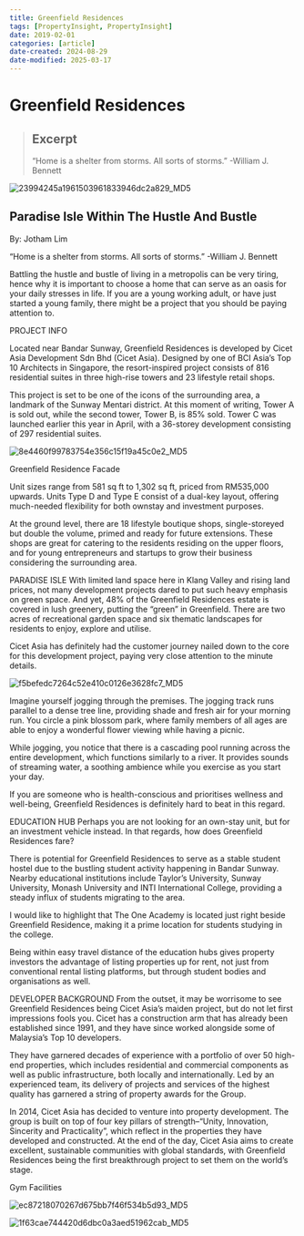 ```yaml
---
title: Greenfield Residences
tags: [PropertyInsight, PropertyInsight]
date: 2019-02-01
categories: [article]
date-created: 2024-08-29
date-modified: 2025-03-17
---
```


# Greenfield Residences

> ## Excerpt
>
> “Home is a shelter from storms. All sorts of storms.” -William J. Bennett

![23994245a1961503961833946dc2a829_MD5](/media/23994245a1961503961833946dc2a829_MD5.jpg)

## Paradise Isle Within The Hustle And Bustle

By: Jotham Lim

“Home is a shelter from storms. All sorts of storms.” -William J. Bennett

Battling the hustle and bustle of living in a metropolis can be very tiring, hence why it is important to choose a home that can serve as an oasis for your daily stresses in life. If you are a young working adult, or have just started a young family, there might be a project that you should be paying attention to.

PROJECT INFO

Located near Bandar Sunway, Greenfield Residences is developed by Cicet Asia Development Sdn Bhd (Cicet Asia). Designed by one of BCI Asia’s Top 10 Architects in Singapore, the resort-inspired project consists of 816 residential suites in three high-rise towers and 23 lifestyle retail shops.

This project is set to be one of the icons of the surrounding area, a landmark of the Sunway Mentari district. At this moment of writing, Tower A is sold out, while the second tower, Tower B, is 85% sold. Tower C was launched earlier this year in April, with a 36-storey development consisting of 297 residential suites.

![8e4460f99783754e356c15f19a45c0e2_MD5](/media/8e4460f99783754e356c15f19a45c0e2_MD5.jpg)

Greenfield Residence Facade

Unit sizes range from 581 sq ft to 1,302 sq ft, priced from RM535,000 upwards. Units Type D and Type E consist of a dual-key layout, offering much-needed flexibility for both ownstay and investment purposes.

At the ground level, there are 18 lifestyle boutique shops, single-storeyed but double the volume, primed and ready for future extensions. These shops are great for catering to the residents residing on the upper floors, and for young entrepreneurs and startups to grow their business considering the surrounding area.

PARADISE ISLE With limited land space here in Klang Valley and rising land prices, not many development projects dared to put such heavy emphasis on green space. And yet, 48% of the Greenfield Residences estate is covered in lush greenery, putting the “green” in Greenfield. There are two acres of recreational garden space and six thematic landscapes for residents to enjoy, explore and utilise.

Cicet Asia has definitely had the customer journey nailed down to the core for this development project, paying very close attention to the minute details.

![f5befedc7264c52e410c0126e3628fc7_MD5](/media/f5befedc7264c52e410c0126e3628fc7_MD5.jpg)

Imagine yourself jogging through the premises. The jogging track runs parallel to a dense tree line, providing shade and fresh air for your morning run. You circle a pink blossom park, where family members of all ages are able to enjoy a wonderful flower viewing while having a picnic.

While jogging, you notice that there is a cascading pool running across the entire development, which functions similarly to a river. It provides sounds of streaming water, a soothing ambience while you exercise as you start your day.

If you are someone who is health-conscious and prioritises wellness and well-being, Greenfield Residences is definitely hard to beat in this regard.

EDUCATION HUB Perhaps you are not looking for an own-stay unit, but for an investment vehicle instead. In that regards, how does Greenfield Residences fare?

There is potential for Greenfield Residences to serve as a stable student hostel due to the bustling student activity happening in Bandar Sunway. Nearby educational institutions include Taylor’s University, Sunway University, Monash University and INTI International College, providing a steady influx of students migrating to the area.

I would like to highlight that The One Academy is located just right beside Greenfield Residence, making it a prime location for students studying in the college.

Being within easy travel distance of the education hubs gives property investors the advantage of listing properties up for rent, not just from conventional rental listing platforms, but through student bodies and organisations as well.

DEVELOPER BACKGROUND From the outset, it may be worrisome to see Greenfield Residences being Cicet Asia’s maiden project, but do not let first impressions fools you. Cicet has a construction arm that has already been established since 1991, and they have since worked alongside some of Malaysia’s Top 10 developers.

They have garnered decades of experience with a portfolio of over 50 high-end properties, which includes residential and commercial components as well as public infrastructure, both locally and internationally. Led by an experienced team, its delivery of projects and services of the highest quality has garnered a string of property awards for the Group.

In 2014, Cicet Asia has decided to venture into property development. The group is built on top of four key pillars of strength–“Unity, Innovation, Sincerity and Practicality”, which reflect in the properties they have developed and constructed. At the end of the day, Cicet Asia aims to create excellent, sustainable communities with global standards, with Greenfield Residences being the first breakthrough project to set them on the world’s stage.

Gym Facilities

![ec87218070267d675bb7f46f534b5d93_MD5](/media/ec87218070267d675bb7f46f534b5d93_MD5.jpg)

![1f63cae744420d6dbc0a3aed51962cab_MD5](/media/1f63cae744420d6dbc0a3aed51962cab_MD5.jpg)
